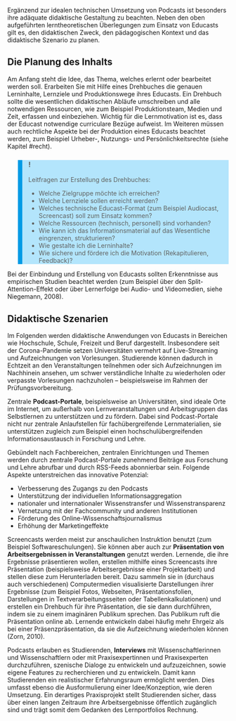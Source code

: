<!-- filename: 04_Didaktische_Gestaltungsmoeglichkeiten_fuer_den_Einsatz_von_Educasts.md -->
<!-- title: Didaktische Gestaltungsmöglichkeiten für den Einsatz von Educasts -->

Ergänzend zur idealen technischen Umsetzung von Podcasts ist besonders ihre adäquate didaktische Gestaltung zu beachten. Neben den oben aufgeführten lerntheoretischen Überlegungen zum Einsatz von Educasts gilt es, den didaktischen Zweck, den pädagogischen Kontext und das didaktische Szenario zu planen.

## Die Planung des Inhalts

Am Anfang steht die Idee, das Thema, welches erlernt oder bearbeitet werden soll. Erarbeiten Sie mit Hilfe eines Drehbuches die genauen Lerninhalte, Lernziele und Produktionswege ihres Educasts. Ein Drehbuch sollte die wesentlichen didaktischen Abläufe umschreiben und alle notwendigen Ressourcen, wie zum Beispiel Produktionsteam, Medien und Zeit, erfassen und einbeziehen. Wichtig für die Lernmotivation ist es, dass der Educast notwendige curriculare Bezüge aufweist. Im Weiteren müssen auch rechtliche Aspekte bei der Produktion eines Educasts beachtet werden, zum Beispiel Urheber-, Nutzungs- und Persönlichkeitsrechte (siehe Kapitel #recht).

<blockquote style="background: #B3E5FC; border-left: 10px solid #039BE5">

### !

Leitfragen zur Erstellung des Drehbuches:

- Welche Zielgruppe möchte ich erreichen?
- Welche Lernziele sollen erreicht werden?
- Welches technische Educast-Format (zum Beispiel Audiocast, Screencast) soll zum Einsatz kommen?
- Welche Ressourcen (technisch, personell) sind vorhanden?
- Wie kann ich das Informationsmaterial auf das Wesentliche eingrenzen, strukturieren?
- Wie gestalte ich die Lerninhalte?
- Wie sichere und fördere ich die Motivation (Rekapitulieren, Feedback)?

</blockquote>

Bei der Einbindung und Erstellung von Educasts sollten Erkenntnisse aus empirischen Studien beachtet werden (zum Beispiel über den Split-Attention-Effekt oder über Lernerfolge bei Audio- und Videomedien, siehe Niegemann, 2008).

## Didaktische Szenarien

Im Folgenden werden didaktische Anwendungen von Educasts in Bereichen wie Hochschule, Schule, Freizeit und Beruf dargestellt. Insbesondere seit der Corona-Pandemie setzen Universitäten vermehrt auf Live-Streaming und Aufzeichnungen von Vorlesungen. Studierende können dadurch in Echtzeit an den Veranstaltungen teilnehmen oder sich Aufzeichnungen im Nachhinein ansehen, um schwer verständliche Inhalte zu wiederholen oder verpasste Vorlesungen nachzuholen – beispielsweise im Rahmen der Prüfungsvorbereitung.

Zentrale **Podcast-Portale**, beispielsweise an Universitäten, sind ideale Orte im Internet, um außerhalb von Lernveranstaltungen und Arbeitsgruppen das Selbstlernen zu unterstützen und zu fördern. Dabei sind Podcast-Portale nicht nur zentrale Anlaufstellen für fachübergreifende Lernmaterialien, sie unterstützen zugleich zum Beispiel einen hochschulübergreifenden Informationsaustausch in Forschung und Lehre.

Gebündelt nach Fachbereichen, zentralen Einrichtungen und Themen werden durch zentrale Podcast-Portale zunehmend Beiträge aus Forschung und Lehre abrufbar und durch RSS-Feeds abonnierbar sein. Folgende Aspekte unterstreichen das innovative Potenzial:

- Verbesserung des Zugangs zu den Podcasts
- Unterstützung der individuellen Informationsaggregation
- nationaler und internationaler Wissenstransfer und Wissenstransparenz
- Vernetzung mit der Fachcommunity und anderen Institutionen
- Förderung des Online-Wissenschaftsjournalismus
- Erhöhung der Marketingeffekte

Screencasts werden meist zur anschaulichen Instruktion benutzt (zum Beispiel Softwareschulungen). Sie können aber auch zur **Präsentation von Arbeitsergebnissen in Veranstaltungen** genutzt werden. Lernende, die ihre Ergebnisse präsentieren wollen, erstellen mithilfe eines Screencasts ihre Präsentation (beispielsweise Arbeitsergebnisse einer Projektarbeit) und stellen diese zum Herunterladen bereit. Dazu sammeln sie in (durchaus auch verschiedenen) Computermedien visualisierte Darstellungen ihrer Ergebnisse (zum Beispiel Fotos, Webseiten, Präsentationsfolien, Darstellungen in Textverarbeitungsseiten oder Tabellenkalkulationen) und erstellen ein Drehbuch für ihre Präsentation, die sie dann durchführen, indem sie zu einem imaginären Publikum sprechen. Das Publikum ruft die Präsentation online ab. Lernende entwickeln dabei häufig mehr Ehrgeiz als bei einer Präsenzpräsentation, da sie die Aufzeichnung wiederholen können (Zorn, 2010).

Podcasts erlauben es Studierenden, **Interviews** mit Wissenschaftlerinnen und Wissenschaftlern oder mit Praxisexpertinnen und Praxisexperten durchzuführen, szenische Dialoge zu entwickeln und aufzuzeichnen, sowie eigene Features zu recherchieren und zu entwickeln. Damit kann Studierenden ein realistischer Erfahrungsraum ermöglicht werden. Dies umfasst ebenso die Ausformulierung einer Idee/Konzeption, wie deren Umsetzung. Ein derartiges Praxisprojekt stellt Studierenden sicher, dass über einen langen Zeitraum ihre Arbeitsergebnisse öffentlich zugänglich sind und trägt somit dem Gedanken des Lernportfolios Rechnung.
